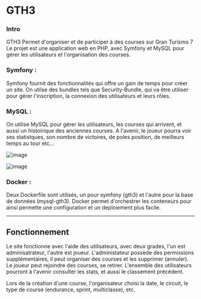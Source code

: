 # GTH3

### Intro

GTH3 Permet d'organiser et de participer à des courses sur Gran Turismo 7
Le projet est une application web en PHP, avec Symfony et MySQL pour gérer les utilisateurs et l'organisation des courses.

### Symfony :
Symfony fournit des fonctionnalités qui offre un gain de temps pour créer un site. On utilse des bundles tels que Security-Bundle, qui va être utiliser pour gérer l'inscription, la connexion des utilisateurs et leurs rôles.

### MySQL :
On utilise MySQL pour gérer les utilisateurs, les courses qui arrivent, et aussi un histoirique des anciennes courses.
A l'avenir, le joueur pourra voir ses statistques, son nombre de victoires, de poles position, de meilleurs temps au tour etc...

![image](https://github.com/Tahyme/GTH3/assets/68480140/3355737e-b803-4f25-a8b8-422c7666dd59)

![image](https://github.com/Tahyme/GTH3/assets/68480140/b7ef879b-7d16-4164-aab0-5ea60522cf63)


### Docker :
Deux Dockerfile sont utilisés, un pour symfony (gth3) et l'autre pour la base de données (mysql-gth3).
Docker permet d'orchestrer les conteneurs pour ainsi permette une configuration et un deploiement plus facile.

---------------

## Fonctionnement

Le site fonctionne avec l'aide des utilisateurs, avec deux grades, l'un est adminisatrateur, l'autre est joueur.
L'administateur possède des permissions supplémentaires, il peut organiser des courses et les supprimer (annuler).
Le joueur peut rejoindre des courses, se retirer.
L'ensemble des utilisateurs pourront à l'avenir consulter les stats, et aussi le classement précédent.

Lors de la création d'une course, l'organisateur choisi la date, le circuit, le type de course (endurance, sprint, multiclasse), etc.

